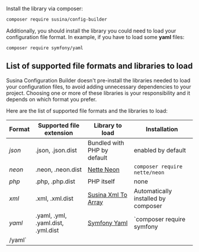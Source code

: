 Install the library via composer:

```bash
composer require susina/config-builder
```

Additionally, you should install the library you could need to load your configuration file format. In example, if
you have to load some **yaml** files:

```
composer require symfony/yaml
```

## List of supported file formats and libraries to load

Susina Configuration Builder doesn't pre-install the libraries needed to load your configuration files, to avoid adding
unnecessary dependencies to your project.
Choosing one or more of these libraries is your responsibility and it depends
on which format you prefer.

Here are the list of supported file formats and the libraries to load:

| Format | Supported file extension           | Library to load                                                      | Installation                        |
| ------ | ---------------------------------- | -------------------------------------------------------------------- | ----------------------------------- |
| _json_ | .json, .json.dist                  | Bundled with PHP by default                                          | enabled by default                  |
| _neon_ | .neon, .neon.dist                  | [Nette Neon](https://ne-on.org/)                                     | `composer require nette/neon`       |
| _php_  | .php, .php.dist                    | PHP itself                                                           | none                                |
| _xml_  | .xml, .xml.dist                    | [Susina Xml To Array](https://github.com/susina/xml-to-array)        | Automatically installed by composer |
| _yaml_ | .yaml, .yml, .yaml.dist, .yml.dist | [Symfony Yaml](https://symfony.com/doc/current/components/yaml.html) | `composer require symfony           |
| /yaml` |
